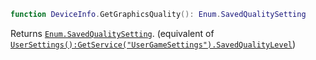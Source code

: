 ```lua
function DeviceInfo.GetGraphicsQuality(): Enum.SavedQualitySetting
```

Returns [``Enum.SavedQualitySetting``](https://developer.roblox.com/en-us/api-reference/enum/SavedQualitySetting). (equivalent of [``UserSettings():GetService("UserGameSettings").SavedQualityLevel``](https://developer.roblox.com/en-us/api-reference/property/UserGameSettings/SavedQualityLevel))